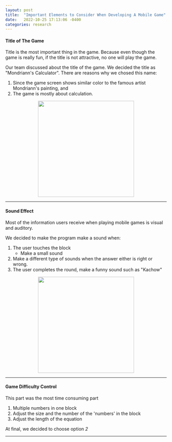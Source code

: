 ```yaml
---
layout: post
title:  "Important Elements to Consider When Developing A Mobile Game"
date:   2022-10-25 17:13:06 -0400
categories: research
---
```


#### Title of The Game

Title is the most important thing in the game. Because even though the game is really fun, if the title is not attractive, no one will play the game.

Our team discussed about the title of the game. We decided the title as "Mondriann's Calculator". There are reasons why we chosed this name:

1. Since the game screen shows similar color to the famous artist Mondriann's painting, and
2. The game is mostly about calculation.

<img src="/devblog/assets/mondriann.png" width="300" height="300" style="display: block; margin: 0 auto"/>

---

#### Sound Effect

Most of the information users receive when playing mobile games is visual and auditory.

We decided to make the program make a sound when:

1. The user touches the block
    - Make a small sound
2. Make a different type of sounds when the answer either is right or wrong.
3. The user completes the round, make a funny sound such as "Kachow"

<img src="/devblog/assets/sound-effect-image.png" width="300" height="300" style="display: block; margin: 0 auto"/>

---

#### Game Difficulty Control

This part was the most time consuming part

1. Multiple numbers in one block
2. Adjust the size and the number of the 'numbers' in the block
3. Adjust the length of the equation

At final, we decided to choose option *2*

---
